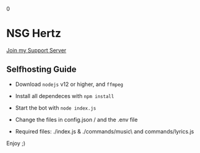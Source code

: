 0
# NSG Hertz



[Join my Support Server](https://discord.gg/mDpfe7W)

## Selfhosting Guide

- Download `nodejs` v12 or higher, and `ffmpeg`

- Install all dependeces with `npm install`

- Start the bot with `node index.js`

- Change the files in config.json / and the .env file 

- Required files: ./index.js & ./commands/music\ and commands/lyrics.js

Enjoy ;)

#
